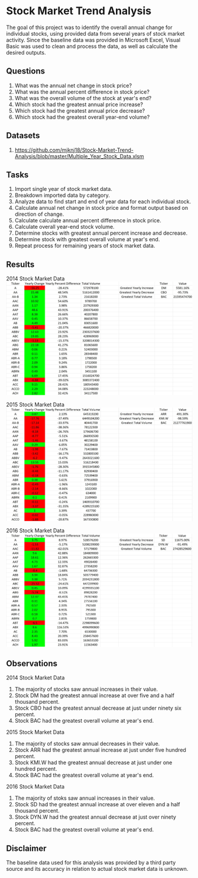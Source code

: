 # Stock Market Trend Analysis 

The goal of this project was to identify the overall annual change for individual stocks, using provided data from several years of stock market activity. Since the baseline data was provided in Microsoft Excel, Visual Basic was used to clean and process the data, as well as calculate the desired outputs.

## Questions

1. What was the annual net change in stock price?
2. What was the annual percent difference in stock price?
3. What was the overall volume of the stock at year's end?
4. Which stock had the greatest annual price increase?
5. Which stock had the greatest annual price decrease?
6. Which stock had the greatest overall year-end volume?

## Datasets

1. https://github.com/mjknj18/Stock-Market-Trend-Analysis/blob/master/Multiple_Year_Stock_Data.xlsm

## Tasks

1. Import single year of stock market data.
2. Breakdown imported data by category.
3. Analyze data to find start and end of year data for each individual stock.
4. Calculate annual net change in stock price and format output based on direction of change.
5. Calculate calculate annual percent difference in stock price.
6. Calculate overall year-end stock volume.
7. Determine stocks with greatest annual percent increase and decrease.
8. Determine stock with greatest overall volume at year's end.
9. Repeat process for remaining years of stock market data.

## Results

2014 Stock Market Data
<img src = "https://github.com/mjknj18/Stock-Market-Trend-Analysis/blob/master/2014_Data_Results.JPG">

2015 Stock Market Data
<img src = "https://github.com/mjknj18/Stock-Market-Trend-Analysis/blob/master/2015_Data_Results.JPG">

2016 Stock Market Data
<img src = "https://github.com/mjknj18/Stock-Market-Trend-Analysis/blob/master/2016_Data_Results.JPG">

## Observations

2014 Stock Market Data
1. The majority of stocks saw annual increases in their value.
2. Stock DM had the greatest annual increase at over five and a half thousand percent.
3. Stock CBO had the greatest annual decrease at just under ninety six percent.
4. Stock BAC had the greatest overall volume at year's end.

2015 Stock Market Data
1. The majority of stocks saw annual decreases in their value.
2. Stock ARR had the greatest annual increase at just under five hundred percent.
3. Stock KMI.W had the greatest annual decrease at just under one hundred percent.
4. Stock BAC had the greatest overall volume at year's end.

2016 Stock Market Data
1. The majority of stoks saw annual increases in their value.
2. Stock SD had the greatest annual increase at over eleven and a half thousand percent.
3. Stock DYN.W had the greatest annual decrease at just over ninety percent.
4. Stock BAC had the greatest overall volume at year's end.

## Disclaimer

The baseline data used for this analysis was provided by a third party source and its accuracy in relation to actual stock market data is unknown.